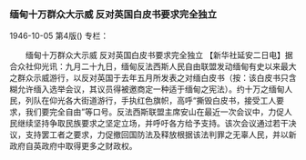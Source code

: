 ### 缅甸十万群众大示威  反对英国白皮书要求完全独立

1946-10-05
第4版()
专栏：

　　缅甸十万群众大示威
    反对英国白皮书要求完全独立
    【新华社延安二日电】据合众社仰光讯：九月二十九日，缅甸反法西斯人民自由联盟发动缅甸有史以来最大之群众示威游行，以反对英国于去年五月所发表之对缅白皮书（按：该白皮书只含糊允许缅入选举会议，其议员得被邀商定一种适于缅甸之宪法）。约十万之缅甸人民，列队在仰光各大街道游行，手执红色旗帜，高呼“撕毁白皮书，接受工人要求，我们要完全自由”等口号。反法西斯联盟主席安山在最近一次会议中，力促人民继续坚持争取民族要求之坚定立场，并呼吁各方给予支持。该次会议通过若干决议，支持罢工者之要求，力促撤回国防法及释放根据该法判罪之无辜人民，并以新政府自英政府中取得更多之财政权。
